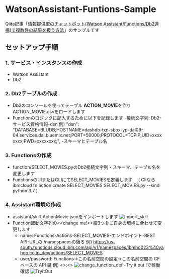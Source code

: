 # WatsonAssistant-Funtions-Sample
Qiita記事「[情報提供型のチャットボット(Watson Assistant/Functions/Db2連携)で複数件の結果を扱う方法]()」のサンプルです

## セットアップ手順
### 1. サービス・インスタンスの作成
- Watson Assistant
- Db2
### 2. Db2テーブルの作成
- Db2のコンソールを使ってテーブル **ACTION_MOVIE**を作りACTION_MOVIE.csvをロードします
- Functionのロジックに記入するために以下を記録します
  -接続文字列: Db2-サービス資格情報-dsn
   例) "dsn": "DATABASE=BLUDB;HOSTNAME=dashdb-txn-sbox-yp-dal09-04.services.dal.bluemix.net;PORT=50000;PROTOCOL=TCPIP;UID=xxxxxxxx;PWD=xxxxxxxx;",
   -スキーマとテーブル名
   

### 3. Functionsの作成
- function/SELECT_MOVIES.pyのDb2接続文字列・スキーマ、テーブル名を変更します
- FunctionsのUIまたはCLIにてSELECT_MOVIESを定義します
　( Cliならibmcloud fn action create SELECT_MOVIES SELECT_MOVIES.py --kind python:3.7 )
 
### 4. Assistant環境の作成
- assistant/skill-ActionMovie.jsonをインポートします
![import_skill](https://user-images.githubusercontent.com/9675895/63082531-694f4580-bf81-11e9-8cbf-efab64e1a1aa.png)
- Function起動文字列の<<change me!>>欄3つをご自身の環境に合わせて変更します
  - name: Functions-Actions-SELECT_MOVIES-エンドポイント-REST API-URLの /namespacesの後ろ
          例) https://us-south.functions.cloud.ibm.com/api/v1/namespaces/ibmho023%40yahoo.co.jp_dev/actions/SELECT_MOVIES
  - user/password: Functions->この名前空間の設定->この名前空間の CF ベースの API 鍵
          例) <<user>>:<<password>>
![change_function_def](https://user-images.githubusercontent.com/9675895/63082590-956ac680-bf81-11e9-9cc4-5a79844ac11d.png)
-Try it out !で稼働確認
![TryItOut](https://user-images.githubusercontent.com/9675895/63082604-9bf93e00-bf81-11e9-96bc-71f346f548cc.png)
